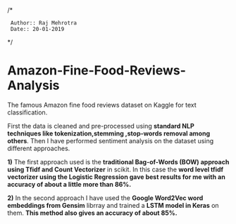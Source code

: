 
/*

     Author:: Raj Mehrotra
     Date:: 20-01-2019
     
 */

# Amazon-Fine-Food-Reviews-Analysis
The famous Amazon fine food reviews dataset on Kaggle for text classification.

First the data is cleaned and pre-processed using **standard NLP techniques like tokenization,stemming ,stop-words removal among others**.  Then I have performed sentiment analysis on the dataset using different approaches.  

**1)** The first approach used is the **traditional Bag-of-Words (BOW) approach using Tfidf and Count Vectorizer** in scikit. In this case the **word level tfidf vectorizer using the Logistic Regression gave best results for me with an accuracy of about a little more than 86%.**

**2)** In the second approach I have used the **Google Word2Vec word embeddings from Gensim** librray and trained a **LSTM model in Keras** on them. **This method also gives an accuracy of about 85%.**
